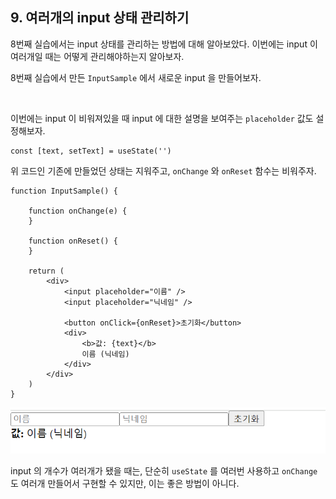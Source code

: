
## 9. 여러개의 input 상태 관리하기

8번째 실습에서는 input 상태를 관리하는 방법에 대해 알아보았다. 이번에는 input 이 여러개일 때는 어떻게 관리해야하는지 알아보자.

8번째 실습에서 만든 `InputSample` 에서 새로운 input 을 만들어보자.

<br/>

이번에는 input 이 비워져있을 때 input 에 대한 설명을 보여주는 `placeholder` 값도 설정해보자.
```
const [text, setText] = useState('')
```
위 코드인 기존에 만들었던 상태는 지워주고, `onChange` 와 `onReset` 함수는 비워주자.
```
function InputSample() {

    function onChange(e) {
    }

    function onReset() {
    }

    return (
        <div>
            <input placeholder="이름" />
            <input placeholder="닉네임" />

            <button onClick={onReset}>초기화</button>
            <div>
                <b>값: {text}</b>
                이름 (닉네임)
            </div>
        </div>
    )
}
```

![alt text](image-7.png)

input 의 개수가 여러개가 됐을 때는, 단순히 `useState` 를 여러번 사용하고 `onChange` 도 여러개 만들어서 구현할 수 있지만, 이는 좋은 방법이 아니다.